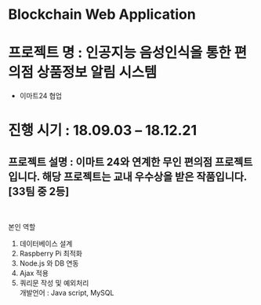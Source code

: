 # Blockchain Web Application
# 프로젝트 명 : 인공지능 음성인식을 통한 편의점 상품정보 알림 시스템
- 이마트24 협업
# 진행 시기 : 18.09.03 – 18.12.21 
## 프로젝트 설명 : 이마트 24와 연계한 무인 편의점 프로젝트 입니다. 해당 프로젝트는 교내 우수상을 받은 작품입니다. [33팀 중 2등]

<br>

본인 역할<br>
1. 데이터베이스 설계<br>
2. Raspberry Pi 최적화<br>
3. Node.js 와 DB 연동<br>
4. Ajax 적용<br>
5. 쿼리문 작성 및 예외처리<br>
개발언어 : Java script, MySQL
